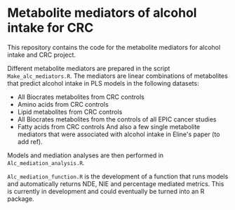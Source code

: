 # Metabolite mediators of alcohol intake for CRC

This repository contains the code for the metabolite mediators for alcohol intake and CRC project.

Different metabolite mediators are prepared in the script `Make_alc_mediators.R`. The mediators are linear combinations of metabolites that predict alcohol intake in PLS models in the following datasets:
* All Biocrates metabolites from CRC controls
* Amino acids from CRC controls
* Lipid metabolites from CRC controls
* All Biocrates metabolites from the controls of all EPIC cancer studies
* Fatty acids from CRC controls
And also a few single metabolite mediators that were associated with alcohol intake in Eline's paper (to add ref).

Models and mediation analyses are then performed in `Alc_mediation_analysis.R`. 

`Alc_mediation_function.R` is the development of a function that runs models and automatically returns NDE, NIE and percentage mediated metrics. This is currently in development and could eventually be turned into an R package.
